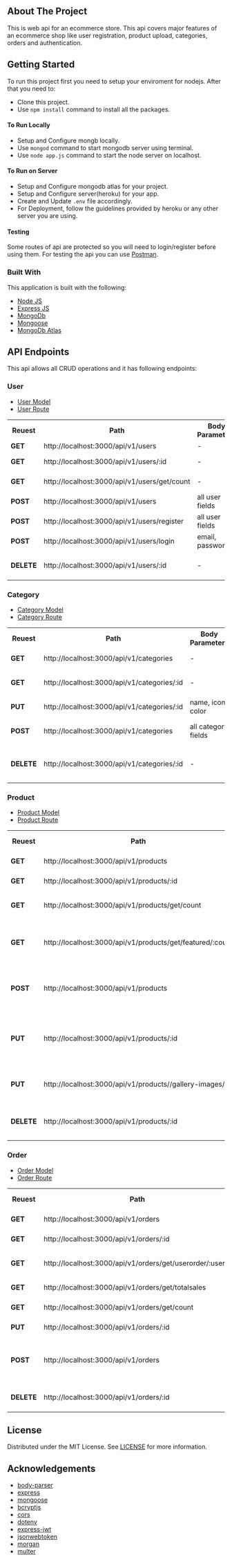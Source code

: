 <!-- ABOUT THE PROJECT -->
## About The Project
This is web api for an ecommerce store. This api covers major features of an ecommerce shop like user registration, product upload, categories, orders and authentication.

<!-- GETTING STARTED -->
## Getting Started
To run this project first you need to setup your enviroment for nodejs. After that you need to:
* Clone this project.
* Use `npm install` command to install all the packages.

#### To Run Locally
* Setup and Configure mongb locally.
* Use `mongod` command to start mongodb server using terminal.
* Use `node app.js` command to start the node server on localhost.

#### To Run on Server
* Setup and Configure mongodb atlas for your project.
* Setup and Configure server(heroku) for your app.
* Create and Update `.env` file accordingly.
* For Deployment, follow the guidelines provided by heroku or any other server you are using.

#### Testing

Some routes of api are protected so you will need to login/register before using them. For testing the api you can use [Postman](https://www.postman.com/).

### Built With
This application is built with the following:
* [Node JS](https://nodejs.org/en/)
* [Express JS](https://expressjs.com/)
* [MongoDb](https://www.mongodb.com/)
* [Mongoose](https://mongoosejs.com/)
* [MongoDb Atlas](https://www.mongodb.com/cloud/atlas)


<!-- API Endpoints -->
## API Endpoints
This api allows all CRUD operations and it has following endpoints:

### User
* [User Model](https://github.com/UmarNawaz33/eshop-web-api/blob/main/models/user.js) 
* [User Route](https://github.com/UmarNawaz33/eshop-web-api/blob/main/routes/users.js)

<table>
  <tr> <th>Reuest</th> <th>Path</th> <th>Body Parameters</th> <th>Request Parameters</th> <th>Explanation</th> </tr>
  <tr> <td><b>GET</b></td> <td>http://localhost:3000/api/v1/users</td> <td>-</td> <td>-</td> <td>get all users</td> </tr>
  <tr> <td><b>GET</b></td> <td>http://localhost:3000/api/v1/users/:id</td> <td>-</td> <td>user id</td> <td>get user with id</td> </tr>
  <tr> <td><b>GET</b></td> <td>http://localhost:3000/api/v1/users/get/count</td> <td>-</td> <td>-</td> <td>get user count</td> </tr>
  <tr> <td><b>POST</b></td> <td>http://localhost:3000/api/v1/users</td> <td>all user fields</td> <td>-</td> <td>add user to database</td> </tr>
  <tr> <td><b>POST</b></td> <td>http://localhost:3000/api/v1/users/register</td> <td>all user fields</td> <td>-</td> <td>register a user</td> </tr>
  <tr> <td><b>POST</b></td> <td>http://localhost:3000/api/v1/users/login</td> <td>email, password</td> <td>-</td> <td>user login</td> </tr>
  <tr> <td><b>DELETE</b></td> <td>http://localhost:3000/api/v1/users/:id</td> <td>-</td> <td>user id</td> <td>delete user with specified id</td></tr>
</table>

### Category
* [Category Model](https://github.com/UmarNawaz33/eshop-web-api/blob/main/models/category.js) 
* [Category Route](https://github.com/UmarNawaz33/eshop-web-api/blob/main/routes/categories.js)

<table>
  <tr> <th>Reuest</th> <th>Path</th> <th>Body Parameters</th> <th>Request Parameters</th> <th>Explanation</th> </tr>
  <tr> <td><b>GET</b></td> <td>http://localhost:3000/api/v1/categories</td> <td>-</td> <td>-</td> <td>get all categories</td> </tr>
  <tr> <td><b>GET</b></td> <td>http://localhost:3000/api/v1/categories/:id</td> <td>-</td> <td>category id</td> <td>get category with id</td> </tr>
  <tr> <td><b>PUT</b></td> <td>http://localhost:3000/api/v1/categories/:id</td> <td>name, icon, color</td> <td>category id</td> <td>update category</td> </tr>
  <tr> <td><b>POST</b></td> <td>http://localhost:3000/api/v1/categories</td> <td>all category fields</td> <td>-</td> <td>add category to database</td> </tr>
  <tr> <td><b>DELETE</b></td> <td>http://localhost:3000/api/v1/categories/:id</td> <td>-</td> <td>category id</td> <td>delete category with specified id</td></tr>
</table>

### Product
* [Product Model](https://github.com/UmarNawaz33/eshop-web-api/blob/main/models/product.js) 
* [Product Route](https://github.com/UmarNawaz33/eshop-web-api/blob/main/routes/products.js)

<table>
  <tr> <th>Reuest</th> <th>Path</th> <th>Body Parameters</th> <th>Request Parameters</th> <th>Explanation</th> </tr>
  <tr> <td><b>GET</b></td> <td>http://localhost:3000/api/v1/products</td> <td>-</td> <td>-</td> <td>get all products</td> </tr>
  <tr> <td><b>GET</b></td> <td>http://localhost:3000/api/v1/products/:id</td> <td>-</td> <td>id</td> <td>get product with id</td> </tr>
  <tr> <td><b>GET</b></td> <td>http://localhost:3000/api/v1/products/get/count</td> <td>-</td> <td>-</td> <td>get total product count</td> </tr>
  <tr> <td><b>GET</b></td> <td>http://localhost:3000/api/v1/products/get/featured/:count</td> <td>-</td> <td>count</td> <td>get specified number of featured product</td> </tr>
  <tr> <td><b>POST</b></td> <td>http://localhost:3000/api/v1/products</td> <td>all product fields, (product image upload)</td> <td>-</td> <td>add product to database</td> </tr>
  <tr> <td><b>PUT</b></td> <td>http://localhost:3000/api/v1/products/:id</td> <td>category id, all product field, (product image upload)</td> <td>product id</td> <td>update product</td> </tr>
  <tr> <td><b>PUT</b></td> <td>http://localhost:3000/api/v1/products//gallery-images/:id</td> <td>multiple product images upload</td> <td>product id</td> <td>add gallery images of product</td> </tr>
  <tr> <td><b>DELETE</b></td> <td>http://localhost:3000/api/v1/products/:id</td> <td>-</td> <td>product id</td> <td>delete product with specified id</td></tr>
</table>

### Order
* [Order Model](https://github.com/UmarNawaz33/eshop-web-api/blob/main/models/order.js) 
* [Order Route](https://github.com/UmarNawaz33/eshop-web-api/blob/main/routes/orders.js)

<table>
  <tr> <th>Reuest</th> <th>Path</th> <th>Body Parameters</th> <th>Request Parameters</th> <th>Explanation</th> </tr>
  <tr> <td><b>GET</b></td> <td>http://localhost:3000/api/v1/orders</td> <td>-</td> <td>-</td> <td>get all orders</td> </tr>
  <tr> <td><b>GET</b></td> <td>http://localhost:3000/api/v1/orders/:id</td> <td>-</td> <td>order id</td> <td>get order with id</td> </tr>
  <tr> <td><b>GET</b></td> <td>http://localhost:3000/api/v1/orders/get/userorder/:userid</td> <td>-</td> <td>user id</td> <td>get all order of specific user</td> </tr>
  <tr> <td><b>GET</b></td> <td>http://localhost:3000/api/v1/orders/get/totalsales</td> <td>-</td> <td>-</td> <td>get total sales</td> </tr>
  <tr> <td><b>GET</b></td> <td>http://localhost:3000/api/v1/orders/get/count</td> <td>-</td> <td>-</td> <td>get order count</td> </tr>
  <tr> <td><b>PUT</b></td> <td>http://localhost:3000/api/v1/orders/:id</td> <td>status</td> <td>order id</td> <td>update order status</td> </tr>
  <tr> <td><b>POST</b></td> <td>http://localhost:3000/api/v1/orders</td> <td>all order fields, product, product quantity</td> <td>-</td> <td>add order to database</td> </tr>
  <tr> <td><b>DELETE</b></td> <td>http://localhost:3000/api/v1/orders/:id</td> <td>-</td> <td>order id</td> <td>delete order with specified id</td></tr>
</table>


<!-- LICENSE -->
## License

Distributed under the MIT License. See [LICENSE](https://github.com/UmarNawaz33/eshop-web-api/blob/main/LICENSE) for more information.

<!-- ACKNOWLEDGEMENTS -->
## Acknowledgements
* [body-parser](https://www.npmjs.com/package/body-parser)
* [express](https://www.npmjs.com/package/express)
* [mongoose](https://www.npmjs.com/package/mongoose)
* [bcryptjs](https://www.npmjs.com/package/bcryptjs)
* [cors](https://www.npmjs.com/package/cors)
* [dotenv](https://www.npmjs.com/package/dotenv)
* [express-jwt](https://www.npmjs.com/package/express-jwt)
* [jsonwebtoken](https://www.npmjs.com/package/jsonwebtoken)
* [morgan](https://www.npmjs.com/package/morgan)
* [multer](https://www.npmjs.com/package/multer)



